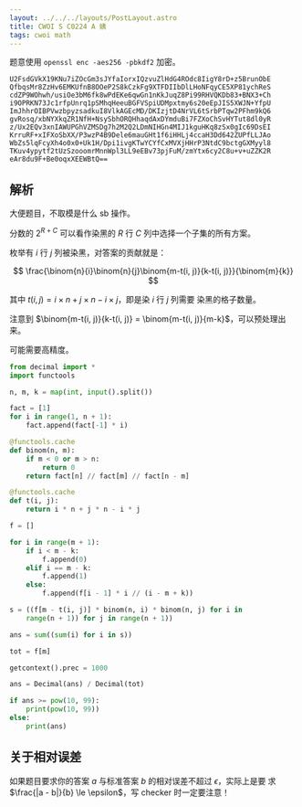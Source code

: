 ```yaml
---
layout: ../../../layouts/PostLayout.astro
title: CWOI S C0224 A 姨
tags: cwoi math
---
```


题意使用 `openssl enc -aes256 -pbkdf2` 加密。

```
U2FsdGVkX19KNu7iZOcGm3sJYfaIorxIQzvuZlHdG4ROdc8IigY8rD+z5BrunObE
QfbqsMr8ZzHv6EMKUfnB8OOeP2S8kCzkFg9XTFDIIbDlLHoNFqyCE5XP81ychReS
cdZP9WOhwh/usiOe3bM6fk8wPdEKe6qwGn1nKkJuqZ8Pi99RHVQKDb83+BNX3+Ch
i9OPRKN73Jc1rfpUnrq1pSMhqHeeuBGFVSpiUDMpxtmy6s20eEpJIS5XWJN+YfpU
ImJhhrOIBPVwzbpyzsadkuI8VlkAGEcMD/DKIzjtD4NrVL6tSrbPTqw2PFhm9kQ6
gvRosq/xbNYXkqZR1NfH+NsySbhORQHhaqdAxDYmduBi7FZXoChSvHYTut8dl0yR
z/Ux2EQv3xnIAWUPGhVZMSDg7h2M2Q2LDmNIHGn4MIJ1kguHKq8zSx0gIc69DsEI
KrruRF+xIFXoSbXX/P3wzP4B9Dele6mauGHt1f6iHHLj4ccaH3Dd642ZUPfLLJAo
WbZs5lqFcyXh4o0x0+Uk1H/Dpi1ivgKTwYCYfCxMVXjHHrP3NtdC9bctgGXMyyl8
TKuv4ypytf2tUzSzooomrMnnWpl3LL9eEBv73pjFuM/zmYtx6cy2C8u+v+uZZK2R
eAr8du9F+Be0oqxXEEWBtQ==
```

## 解析

大便题目，不取模是什么 sb 操作。

分数的 $2^{R+C}$ 可以看作染黑的 $R$ 行 $C$ 列中选择一个子集的所有方案。

枚举有 $i$ 行 $j$ 列被染黑，对答案的贡献就是：

$$
\frac{\binom{n}{i}\binom{n}{j}\binom{m-t(i, j)}{k-t(i, j)}}{\binom{m}{k}}
$$

其中 $t(i, j) = i \times n + j \times n - i \times j$，即是染 $i$ 行 $j$ 列需要
染黑的格子数量。

注意到 $\binom{m-t(i, j)}{k-t(i, j)} = \binom{m-t(i, j)}{m-k}$，可以预处理出来。

可能需要高精度。

```python
from decimal import *
import functools

n, m, k = map(int, input().split())

fact = [1]
for i in range(1, n + 1):
    fact.append(fact[-1] * i)

@functools.cache
def binom(n, m):
    if m < 0 or m > n:
        return 0
    return fact[n] // fact[m] // fact[n - m]

@functools.cache
def t(i, j):
    return i * n + j * n - i * j

f = []

for i in range(m + 1):
    if i < m - k:
        f.append(0)
    elif i == m - k:
        f.append(1)
    else:
        f.append(f[i - 1] * i // (i - m + k))

s = ((f[m - t(i, j)] * binom(n, i) * binom(n, j) for i in
    range(n + 1)) for j in range(n + 1))

ans = sum((sum(i) for i in s))

tot = f[m]

getcontext().prec = 1000

ans = Decimal(ans) / Decimal(tot)

if ans >= pow(10, 99):
    print(pow(10, 99))
else:
    print(ans)

```

## 关于相对误差

如果题目要求你的答案 $a$ 与标准答案 $b$ 的相对误差不超过 $\epsilon$，实际上是要
求 $\frac{|a - b|}{b} \le \epsilon$，写 checker 时一定要注意！
